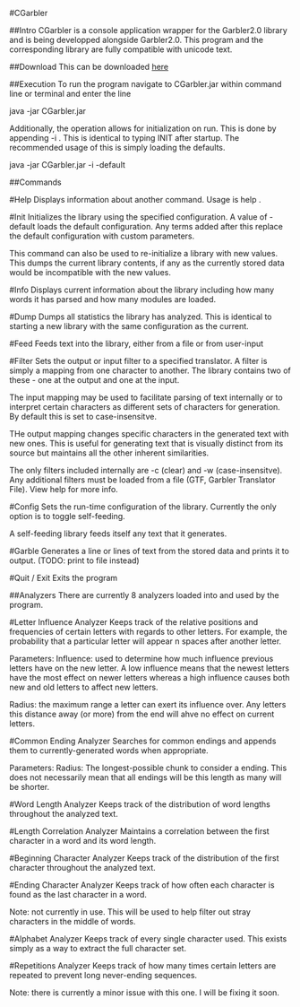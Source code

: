 #CGarbler

##Intro
CGarbler is a console application wrapper for the Garbler2.0 library and is being developped alongside Garbler2.0. This program and the corresponding library are fully compatible with unicode text.

##Download
This can be downloaded [here](http://www.filedropper.com/cgarbler100)

##Execution
To run the program navigate to CGarbler.jar within command line or terminal and enter the line

java -jar CGarbler.jar

Additionally, the operation allows for initialization on run. This is done by appending -i <params>. This is identical to typing INIT <params> after startup. The recommended usage of this is simply loading the defaults.

java -jar CGarbler.jar -i -default

##Commands

#Help
Displays information about another command. Usage is help <command>.

#Init
Initializes the library using the specified configuration. A value of -default loads the default configuration. Any terms added after this replace the default configuration with custom parameters. 

This command can also be used to re-initialize a library with new values. This dumps the current library contents, if any as the currently stored data would be incompatible with the new values.

#Info
Displays current information about the library including how many words it has parsed and how many modules are loaded.

#Dump
Dumps all statistics the library has analyzed. This is identical to starting a new library with the same configuration as the current.

#Feed
Feeds text into the library, either from a file or from user-input

#Filter
Sets the output or input filter to a specified translator. A filter is simply a mapping from one character to another. The library contains two of these - one at the output and one at the input. 

The input mapping may be used to facilitate parsing of text internally or to interpret certain characters as different sets of characters for generation. By default this is set to case-insensitve.

THe output mapping changes specific characters in the generated text with new ones. This is useful for generating text that is visually distinct from its source but maintains all the other inherent similarities.

The only filters included internally are -c (clear) and -w (case-insensitve). Any additional filters must be loaded from a file (GTF, Garbler Translator File). View help for more info.

#Config
Sets the run-time configuration of the library. Currently the only option is to toggle self-feeding.

A self-feeding library feeds itself any text that it generates.

#Garble
Generates a line or lines of text from the stored data and prints it to output. (TODO: print to file instead)

#Quit / Exit
Exits the program

##Analyzers
There are currently 8 analyzers loaded into and used by the program.

#Letter Influence Analyzer
Keeps track of the relative positions and frequencies of certain letters with regards to other letters. For example, the probability that a particular letter will appear n spaces after another letter.

Parameters: 
Influence: used to determine how much influence previous letters have on the new letter. A low influence means that the newest letters have the most effect on newer letters whereas a high influence causes both new and old letters to affect new letters.

Radius: the maximum range a letter can exert its influence over. Any letters this distance away (or more) from the end will ahve no effect on current letters.

#Common Ending Analyzer
Searches for common endings and appends them to currently-generated words when appropriate.

Parameters:
Radius: The longest-possible chunk to consider a ending. This does not necessarily mean that all endings will be this length as many will be shorter.

#Word Length Analyzer
Keeps track of the distribution of word lengths throughout the analyzed text.

#Length Correlation Analyzer
Maintains a correlation between the first character in a word and its word length.

#Beginning Character Analyzer
Keeps track of the distribution of the first character throughout the analyzed text.

#Ending Character Analyzer
Keeps track of how often each character is found as the last character in a word. 

Note: not currently in use. This will be used to help filter out stray characters in the middle of words.

#Alphabet Analyzer
Keeps track of every single character used. This exists simply as a way to extract the full character set.

#Repetitions Analyzer
Keeps track of how many times certain letters are repeated to prevent long never-ending sequences.

Note: there is currently a minor issue with this one. I will be fixing it soon.
